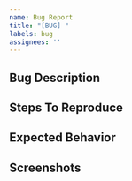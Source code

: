 ```yaml
---
name: Bug Report
title: "[BUG] "
labels: bug
assignees: ''
---
```


## Bug Description
<!-- A clear and concise description of the bug. -->

## Steps To Reproduce
<!-- 1. Go to '...'
2. Click on '....'
3. Scroll down to '....'
4. See error -->

## Expected Behavior
<!-- A clear and concise description of what you expected to happen. -->

## Screenshots
<!-- If applicable, add screenshots to help explain your problem. -->
